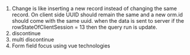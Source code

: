 1. Change is like inserting a new record instead of changing the same record.
   On client side UUID should remain the same and a new orm.id should come with the same uuid.
   when the data is sent to server if the rowStateOfClientSession = 13 then the query run is update.
2. discontinue
3. multi discontinue
4. Form field focus using vue technologies
